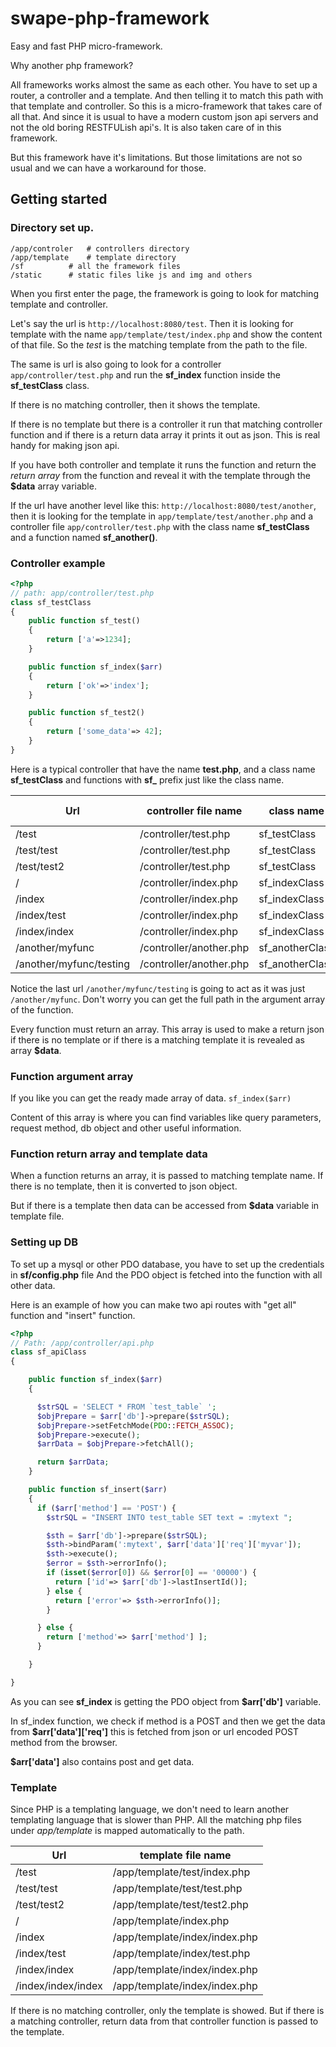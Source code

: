 # swape-php-framework

Easy and fast PHP micro-framework.

Why another php framework?

All frameworks works almost the same as each other. You have to set up a router, a controller and a template. And then telling it to match this path with that template and controller. So this is a micro-framework that takes care of all that. And since it is usual to have a modern custom json api servers and not the old boring RESTFULish api's. It is also taken care of in this framework.

But this framework have it's limitations. But those limitations are not so usual and we can have a workaround for those.

## Getting started

### Directory set up.

```
/app/controler   # controllers directory
/app/template    # template directory
/sf          # all the framework files
/static      # static files like js and img and others
```

When you first enter the page, the framework is going to look for matching template and controller.

Let's say the url is `http://localhost:8080/test`. Then it is looking for template with the name `app/template/test/index.php` and show the content of that file. So the _test_ is the matching template from the path to the file.

The same is url is also going to look for a controller `app/controller/test.php` and run the **sf_index** function inside the **sf_testClass** class.

If there is no matching controller, then it shows the template.

If there is no template but there is a controller it run that matching controller function and if there is a return data array it prints it out as json. This is real handy for making json api.

If you have both controller and template it runs the function and return the _return array_ from the function and reveal it with the template through the **$data** array variable.

If the url have another level like this: `http://localhost:8080/test/another`, then it is looking for the template in  `app/template/test/another.php` and a controller file `app/controller/test.php` with the class name **sf_testClass** and a function named **sf_another()**.

### Controller example

```php
<?php
// path: app/controller/test.php
class sf_testClass
{
    public function sf_test()
    {
        return ['a'=>1234];
    }

    public function sf_index($arr)
    {
        return ['ok'=>'index'];
    }

    public function sf_test2()
    {
        return ['some_data'=> 42];
    }
}
```

Here is a typical controller that have the name **test.php**, and a class name **sf_testClass** and functions with **sf\_** prefix just like the class name.

| Url                     | controller file name    | class name      | function name |
| ----------------------- | ----------------------- | --------------- | ------------- |
| /test                   | /controller/test.php    | sf_testClass    | sf_index      |
| /test/test              | /controller/test.php    | sf_testClass    | sf_test       |
| /test/test2             | /controller/test.php    | sf_testClass    | sf_test2      |
| /                       | /controller/index.php   | sf_indexClass   | sf_index      |
| /index                  | /controller/index.php   | sf_indexClass   | sf_index      |
| /index/test             | /controller/index.php   | sf_indexClass   | sf_test       |
| /index/index            | /controller/index.php   | sf_indexClass   | sf_index      |
| /another/myfunc         | /controller/another.php | sf_anotherClass | sf_myfunc     |
| /another/myfunc/testing | /controller/another.php | sf_anotherClass | sf_myfunc     |

Notice the last url `/another/myfunc/testing` is going to act as it was just `/another/myfunc`. Don't worry you can get the full path in the argument array of the function.

Every function must return an array. This array is used to make a return json if there is no template or if there is a matching template it is revealed as array **$data**.

### Function argument array

If you like you can get the ready made array of data. `sf_index($arr)`

Content of this array is where you can find variables like query parameters, request method, db object and other useful information.

### Function return array and template data

When a function returns an array, it is passed to matching template name.
If there is no template, then it is converted to json object.

But if there is a template then data can be accessed from **$data** variable in template file.

### Setting up DB

To set up a mysql or other PDO database, you have to set up the credentials in **sf/config.php** file
And the PDO object is fetched into the function with all other data.

Here is an example of how you can make two api routes with "get all" function and "insert" function.

```php
<?php
// Path: /app/controller/api.php
class sf_apiClass
{

    public function sf_index($arr)
    {

      $strSQL = 'SELECT * FROM `test_table` ';
      $objPrepare = $arr['db']->prepare($strSQL);
      $objPrepare->setFetchMode(PDO::FETCH_ASSOC);
      $objPrepare->execute();
      $arrData = $objPrepare->fetchAll();

      return $arrData;
    }

    public function sf_insert($arr)
    {
      if ($arr['method'] == 'POST') {
        $strSQL = "INSERT INTO test_table SET text = :mytext ";

        $sth = $arr['db']->prepare($strSQL);
        $sth->bindParam(':mytext', $arr['data']['req']['myvar']);
        $sth->execute();
        $error = $sth->errorInfo();
        if (isset($error[0]) && $error[0] == '00000') {
          return ['id'=> $arr['db']->lastInsertId()];
        } else {
          return ['error'=> $sth->errorInfo()];
        }

      } else {
        return ['method'=> $arr['method'] ];
      }

    }

}

```
As you can see **sf_index** is getting the PDO object from **$arr['db']** variable.

In sf_index function, we check if method is a POST and then we get the data from  **$arr['data']['req']** this is fetched from json or url encoded POST method from the browser.

**$arr['data']** also contains post and get data.

### Template

Since PHP is a templating language, we don't need to learn another templating language that is slower than PHP.
All the matching php files under _app/template_ is mapped automatically to the path.

| Url                | template file name            |
| ------------------ | ----------------------------- |
| /test              | /app/template/test/index.php  |
| /test/test         | /app/template/test/test.php   |
| /test/test2        | /app/template/test/test2.php  |
| /                  | /app/template/index.php       |
| /index             | /app/template/index/index.php |
| /index/test        | /app/template/index/test.php  |
| /index/index       | /app/template/index/index.php |
| /index/index/index | /app/template/index/index.php |

If there is no matching controller, only the template is showed. But if there is a matching controller, return data from that controller function is passed to the template.

